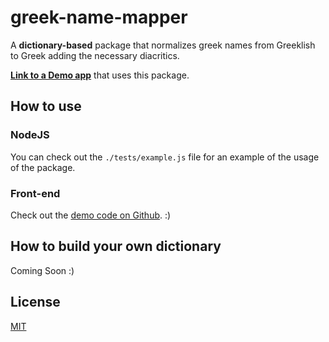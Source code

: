 # greek-name-mapper

A **dictionary-based** package that normalizes greek names from Greeklish to Greek adding the necessary diacritics.

[**Link to a Demo app**](https://greek-names-klitiki.herokuapp.com/) that uses this package.

## How to use

### NodeJS

You can check out the `./tests/example.js` file for an example of the usage of the package.

### Front-end

Check out the [demo code on Github](https://github.com/chrispanag/greek-name-mapper-demo). :)

## How to build your own dictionary

Coming Soon :)

## License

[MIT](LICENSE)